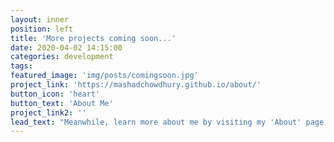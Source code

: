 ```yaml
---
layout: inner
position: left
title: 'More projects coming soon...'
date: 2020-04-02 14:15:00
categories: development
tags: 
featured_image: 'img/posts/comingsoon.jpg'
project_link: 'https://mashadchowdhury.github.io/about/'
button_icon: 'heart'
button_text: 'About Me'
project_link2: ''
lead_text: "Meanwhile, learn more about me by visiting my 'About' page."
---
```

